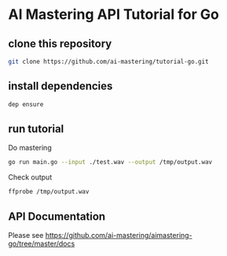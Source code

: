 # AI Mastering API Tutorial for Go

## clone this repository

```bash
git clone https://github.com/ai-mastering/tutorial-go.git
```

## install dependencies

```bash
dep ensure
```

## run tutorial

Do mastering

```bash
go run main.go --input ./test.wav --output /tmp/output.wav
```

Check output

```bash
ffprobe /tmp/output.wav
```

## API Documentation

Please see https://github.com/ai-mastering/aimastering-go/tree/master/docs
